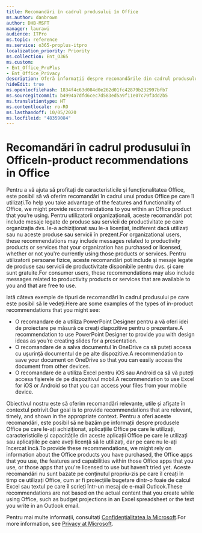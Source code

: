 ```yaml
---
title: Recomandări în cadrul produsului în Office
ms.author: danbrown
author: DHB-MSFT
manager: laurawi
audience: ITPro
ms.topic: reference
ms.service: o365-proplus-itpro
localization_priority: Priority
ms.collection: Ent_O365
ms.custom:
- Ent_Office_ProPlus
- Ent_Office_Privacy
description: Oferă informații despre recomandările din cadrul produsului care pot apărea în timpul utilizării Office.
hideEdit: true
ms.openlocfilehash: 1834f4c63d084d0e262d01fc42879b232997bfb7
ms.sourcegitcommit: b4994a7dfd6cec7d583ed5a9f11e07c79f3dd2b5
ms.translationtype: HT
ms.contentlocale: ro-RO
ms.lasthandoff: 10/05/2020
ms.locfileid: "48359084"
---
```

# <a name="in-product-recommendations-in-office"></a><span data-ttu-id="7c01c-103">Recomandări în cadrul produsului în Office</span><span class="sxs-lookup"><span data-stu-id="7c01c-103">In-product recommendations in Office</span></span>

<span data-ttu-id="7c01c-104">Pentru a vă ajuta să profitați de caracteristicile și funcționalitatea Office, este posibil să vă oferim recomandări în cadrul unui produs Office pe care îl utilizați.</span><span class="sxs-lookup"><span data-stu-id="7c01c-104">To help you take advantage of the features and functionality of Office, we might provide recommendations to you within an Office product that you’re using.</span></span> <span data-ttu-id="7c01c-105">Pentru utilizatorii organizaționali, aceste recomandări pot include mesaje legate de produse sau servicii de productivitate pe care organizația dvs. le-a achiziționat sau le-a licențiat, indiferent dacă utilizați sau nu aceste produse sau servicii în prezent.</span><span class="sxs-lookup"><span data-stu-id="7c01c-105">For organizational users, these recommendations may include messages related to productivity products or services that your organization has purchased or licensed, whether or not you're currently using those products or services.</span></span> <span data-ttu-id="7c01c-106">Pentru utilizatorii persoane fizice, aceste recomandări pot include și mesaje legate de produse sau servicii de productivitate disponibile pentru dvs. și care sunt gratuite.</span><span class="sxs-lookup"><span data-stu-id="7c01c-106">For consumer users, these recommendations may also include messages related to productivity products or services that are available to you and that are free to use.</span></span>

<span data-ttu-id="7c01c-107">Iată câteva exemple de tipuri de recomandări în cadrul produsului pe care este posibil să le vedeți:</span><span class="sxs-lookup"><span data-stu-id="7c01c-107">Here are some examples of the types of in-product recommendations that you might see:</span></span>

- <span data-ttu-id="7c01c-108">O recomandare de a utiliza PowerPoint Designer pentru a vă oferi idei de proiectare pe măsură ce creați diapozitive pentru o prezentare.</span><span class="sxs-lookup"><span data-stu-id="7c01c-108">A recommendation to use PowerPoint Designer to provide you with design ideas as you’re creating slides for a presentation.</span></span>
- <span data-ttu-id="7c01c-109">O recomandare de a salva documentul în OneDrive ca să puteți accesa cu ușurință documentul de pe alte dispozitive.</span><span class="sxs-lookup"><span data-stu-id="7c01c-109">A recommendation to save your document on OneDrive so that you can easily access the document from other devices.</span></span>
- <span data-ttu-id="7c01c-110">O recomandare de a utiliza Excel pentru iOS sau Android ca să vă puteți accesa fișierele de pe dispozitivul mobil.</span><span class="sxs-lookup"><span data-stu-id="7c01c-110">A recommendation to use Excel for iOS or Android so that you can access your files from your mobile device.</span></span>

<span data-ttu-id="7c01c-111">Obiectivul nostru este să oferim recomandări relevante, utile și afișate în contextul potrivit.</span><span class="sxs-lookup"><span data-stu-id="7c01c-111">Our goal is to provide recommendations that are relevant, timely, and shown in the appropriate context.</span></span> <span data-ttu-id="7c01c-112">Pentru a oferi aceste recomandări, este posibil să ne bazăm pe informații despre produsele Office pe care le-ați achiziționat, aplicațiile Office pe care le utilizați, caracteristicile și capacitățile din aceste aplicații Office pe care le utilizați sau aplicațiile pe care aveți licență să le utilizați, dar pe care nu le-ați încercat încă.</span><span class="sxs-lookup"><span data-stu-id="7c01c-112">To provide these recommendations, we might rely on information about the Office products you have purchased, the Office apps that you use, the features and capabilities within those Office apps that you use, or those apps that you're licensed to use but haven’t tried yet.</span></span> <span data-ttu-id="7c01c-113">Aceste recomandări nu sunt bazate pe conținutul propriu-zis pe care îl creați în timp ce utilizați Office, cum ar fi proiecțiile bugetare dintr-o foaie de calcul Excel sau textul pe care îl scrieți într-un mesaj de e-mail Outlook.</span><span class="sxs-lookup"><span data-stu-id="7c01c-113">These recommendations are not based on the actual content that you create while using Office, such as budget projections in an Excel spreadsheet or the text you write in an Outlook email.</span></span>

<span data-ttu-id="7c01c-114">Pentru mai multe informații, consultați [Confidențialitatea la Microsoft](https://privacy.microsoft.com/).</span><span class="sxs-lookup"><span data-stu-id="7c01c-114">For more information, see [Privacy at Microsoft](https://privacy.microsoft.com/).</span></span>